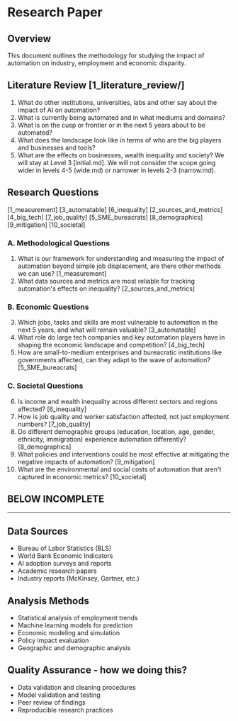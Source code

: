 # Research Paper

## Overview
This document outlines the methodology for studying the impact of automation on industry, employment and economic disparity.

## Literature Review            [1_literature_review/]
1. What do other institutions, universities, labs and other say about the impact of AI on automation?
2. What is currently being automated and in what mediums and domains?
3. What is on the cusp or frontier or in the next 5 years about to be automated?
4. What does the landscape look like in terms of who are the big players and businesses and tools?
5. What are the effects on businesses, wealth inequality and society? We will stay at Level 3 [initial.md]. We will not consider the scope going wider in levels 4-5 (wide.md) or narrower in levels 2-3 (narrow.md).

## Research Questions
[1_measurement]             [3_automatable]         [6_inequality]
[2_sources_and_metrics]     [4_big_tech]            [7_job_quality]
                            [5_SME_bureacrats]      [8_demographics] 
                                                    [9_mitigation] 
                                                    [10_societal] 

### A. Methodological Questions
1. What is our framework for understanding and measuring the impact of automation beyond simple job displacement, are there other methods we can use? [1_measurement]
2.  What data sources and metrics are most reliable for tracking automation's effects on inequality? [2_sources_and_metrics]
### B. Economic Questions
3. Which jobs, tasks and skills are most vulnerable to automation in the next 5 years, and what will remain valuable? [3_automatable]
4. What role do large tech companies and key automation players have in shaping the economic landscape and competition? [4_big_tech]
5. How are small-to-medium enterprises and bureacratic institutions like governments affected, can they adapt to the wave of automation? [5_SME_bureacrats]
### C. Societal Questions
6. Is income and wealth inequality across different sectors and regions affected? [6_inequality]
7. How is job quality and worker satisfaction affected, not just employment numbers? [7_job_quality]
8. Do different demographic groups (education, location, age, gender, ethnicity, immigration) experience automation differently? [8_demographics]
9. What policies and interventions could be most effective at mitigating the negative impacts of automation? [9_mitigation]
10. What are the environmental and social costs of automation that aren't captured in economic metrics? [10_societal]


## BELOW INCOMPLETE
-----------------------------------------------------------------------------
## Data Sources
- Bureau of Labor Statistics (BLS)
- World Bank Economic Indicators
- AI adoption surveys and reports
- Academic research papers
- Industry reports (McKinsey, Gartner, etc.)

## Analysis Methods
- Statistical analysis of employment trends
- Machine learning models for prediction
- Economic modeling and simulation
- Policy impact evaluation
- Geographic and demographic analysis

## Quality Assurance - how we doing this?
- Data validation and cleaning procedures
- Model validation and testing
- Peer review of findings
- Reproducible research practices 